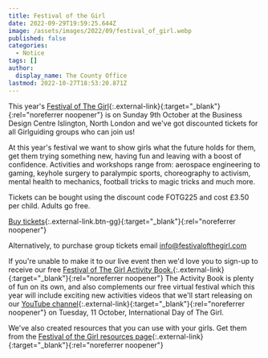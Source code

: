 ```yaml
---
title: Festival of the Girl
date: 2022-09-29T19:59:25.644Z
image: /assets/images/2022/09/festival_of_girl.webp
published: false
categories:
  - Notice
tags: []
author:
  display_name: The County Office
lastmod: 2022-10-27T18:53:20.871Z
---
```

This year's [Festival of The Girl](https://www.festivalofthegirl.com/){:.external-link}{:target="_blank"}{:rel="noreferrer noopener"} is on Sunday 9th October at the Business Design Centre Islington, North London and we've got discounted tickets for all Girlguiding groups who can join us!

At this year's festival we want to show girls what the future holds for them, get them trying something new, having fun and leaving with a boost of confidence. Activities and workshops range from: aerospace engineering to gaming, keyhole surgery to paralympic sports, choreography to activism, mental health to mechanics, football tricks to magic tricks and much more.

Tickets can be bought using the discount code FOTG225 and cost £3.50 per child.  Adults go free.

[Buy tickets](https://www.ticketsource.co.uk/festival-of-the-girl/festival-of-the-girl-2022-future-girl/e-zabmgg){:.external-link.btn-gg}{:target="_blank"}{:rel="noreferrer noopener"}

Alternatively, to purchase group tickets email <info@festivalofthegirl.com>

If you're unable to make it to our live event then we'd love you to sign-up to receive our free [Festival of The Girl Activity Book.](https://www.ticketsource.co.uk/festival-of-the-girl/t-qjjnzvz){:.external-link}{:target="_blank"}{:rel="noreferrer noopener"} The Activity Book is plenty of fun on its own, and also complements our free virtual festival which this year will include exciting new activities videos that we'll start releasing on our [YouTube channel](https://www.youtube.com/channel/UCPzIS4Sbz2JVZeAUgbYhlAg/featured){:.external-link}{:target="_blank"}{:rel="noreferrer noopener"} on Tuesday, 11 October, International Day of The Girl.

We've also created resources that you can use with your girls. Get them from the [Festival of the Girl resources page](https://www.festivalofthegirl.com/resources){:.external-link}{:target="_blank"}{:rel="noreferrer noopener"}

